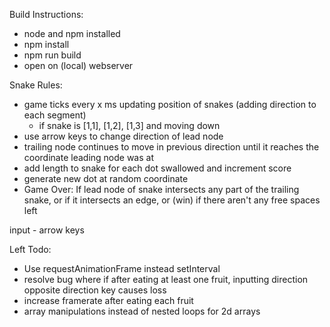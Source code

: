 Build Instructions:
 - node and npm installed
 - npm install
 - npm run build
 - open on (local) webserver

Snake Rules:
- game ticks every x ms updating position of snakes (adding direction to each segment)
  - if snake is [1,1], [1,2], [1,3] and moving down
- use arrow keys to change direction of lead node
- trailing node continues to move in previous direction until it reaches the coordinate leading node was at
- add length to snake for each dot swallowed and increment score
- generate new dot at random coordinate 
- Game Over: If lead node of snake intersects any part of the trailing snake, or if it intersects an edge,  or (win) if     there aren't any free spaces left


input - arrow keys

Left Todo:
- Use requestAnimationFrame instead setInterval
- resolve bug where if after eating at least one fruit, inputting direction opposite direction key causes loss
- increase framerate after eating each fruit
- array manipulations instead of nested loops for 2d arrays